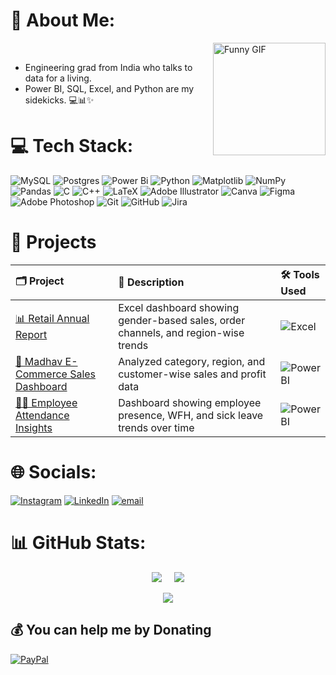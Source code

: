 # 🐒 About Me:

<img align="right" src="https://media.giphy.com/media/v1.Y2lkPTc5MGI3NjExczJpcGpmb3lyOXJzaWxxbHR2NGoybGgyOHBtN2ZuZ2Z4bG10MTdkNSZlcD12MV9zdGlja2Vyc19zZWFyY2gmY3Q9cw/DMKug6t8o0Y6iWX7yK/giphy.gif" height="180" width="180" alt="Funny GIF" />
<br>

- Engineering grad from India who talks to data for a living.  
- Power BI, SQL, Excel, and Python are my sidekicks. 💻📊✨



# 💻 Tech Stack:
![MySQL](https://img.shields.io/badge/mysql-4479A1.svg?style=for-the-badge&logo=mysql&logoColor=white) ![Postgres](https://img.shields.io/badge/postgres-%23316192.svg?style=for-the-badge&logo=postgresql&logoColor=white) ![Power Bi](https://img.shields.io/badge/power_bi-F2C811?style=for-the-badge&logo=powerbi&logoColor=black) ![Python](https://img.shields.io/badge/python-3670A0?style=for-the-badge&logo=python&logoColor=ffdd54) ![Matplotlib](https://img.shields.io/badge/Matplotlib-%23ffffff.svg?style=for-the-badge&logo=Matplotlib&logoColor=black) ![NumPy](https://img.shields.io/badge/numpy-%23013243.svg?style=for-the-badge&logo=numpy&logoColor=white) ![Pandas](https://img.shields.io/badge/pandas-%23150458.svg?style=for-the-badge&logo=pandas&logoColor=white) ![C](https://img.shields.io/badge/c-%2300599C.svg?style=for-the-badge&logo=c&logoColor=white)  ![C++](https://img.shields.io/badge/c++-%2300599C.svg?style=for-the-badge&logo=c%2B%2B&logoColor=white) ![LaTeX](https://img.shields.io/badge/latex-%23008080.svg?style=for-the-badge&logo=latex&logoColor=white)  ![Adobe Illustrator](https://img.shields.io/badge/adobe%20illustrator-%23FF9A00.svg?style=for-the-badge&logo=adobe%20illustrator&logoColor=white) ![Canva](https://img.shields.io/badge/Canva-%2300C4CC.svg?style=for-the-badge&logo=Canva&logoColor=white) ![Figma](https://img.shields.io/badge/figma-%23F24E1E.svg?style=for-the-badge&logo=figma&logoColor=white) ![Adobe Photoshop](https://img.shields.io/badge/adobe%20photoshop-%2331A8FF.svg?style=for-the-badge&logo=adobe%20photoshop&logoColor=white) ![Git](https://img.shields.io/badge/git-%23F05033.svg?style=for-the-badge&logo=git&logoColor=white) ![GitHub](https://img.shields.io/badge/github-%23121011.svg?style=for-the-badge&logo=github&logoColor=white) ![Jira](https://img.shields.io/badge/jira-%230A0FFF.svg?style=for-the-badge&logo=jira&logoColor=white)

# 📁 Projects


| 🗂️ **Project** | 📄 **Description** | 🛠️ **Tools Used** |
|:--|:--|:--|
| [📊 Retail Annual Report](#) | Excel dashboard showing gender-based sales, order channels, and region-wise trends | ![Excel](https://img.shields.io/badge/Excel-217346?style=flat&logo=microsoft-excel&logoColor=white) |
| [🛒 Madhav E-Commerce Sales Dashboard](#) | Analyzed category, region, and customer-wise sales and profit data | ![Power BI](https://img.shields.io/badge/Power%20BI-F2C811?style=flat&logo=powerbi&logoColor=black) |
| [👩‍💼 Employee Attendance Insights](#) | Dashboard showing employee presence, WFH, and sick leave trends over time | ![Power BI](https://img.shields.io/badge/Power%20BI-F2C811?style=flat&logo=powerbi&logoColor=black) |









# 🌐 Socials:
[![Instagram](https://img.shields.io/badge/Instagram-%23E4405F.svg?logo=Instagram&logoColor=white)](https://instagram.com/okaka.__) [![LinkedIn](https://img.shields.io/badge/LinkedIn-%230077B5.svg?logo=linkedin&logoColor=white)](www.linkedin.com/in/pradnya-bantval-13728a22b) [![email](https://img.shields.io/badge/Email-D14836?logo=gmail&logoColor=white)](mailto:bantvalpradnya@gmail.com) 


# 📊 GitHub Stats:

<div align="center">
  <div style="display: flex; justify-content: center; gap: 20px;">
    <img src="https://github-readme-stats.vercel.app/api?username=NullPradnya&theme=aura&hide_border=false&include_all_commits=false&count_private=false" />
    <img src="https://nirzak-streak-stats.vercel.app/?user=NullPradnya&theme=aura&hide_border=false" />
  </div>
  <br/>
  <img src="https://github-readme-stats.vercel.app/api/top-langs/?username=NullPradnya&theme=aura&hide_border=false&include_all_commits=false&count_private=false&layout=compact" />
</div>




## 💰 You can help me by Donating
  [![PayPal](https://img.shields.io/badge/PayPal-00457C?style=for-the-badge&logo=paypal&logoColor=white)](https://paypal.me/PradnyaBantval) 

  
